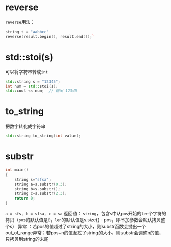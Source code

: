# reverse
`reverse`用法：
```cpp
string t = "aabbcc"
reverse(result.begin(), result.end());`
```

# std::stoi(s)
可以将字符串转成`int`
```cpp
std::string s = "12345";
int num = std::stoi(s);
std::cout << num;  // 输出 12345
```
# to_string
把数字转化成字符串
```cpp
std::string to_string(int value);
```
# substr
```cpp
int main()
{
	string s="sfsa";
	string a=s.substr(0,3);
	string b=s.substr();
	string c=s.substr(2,3);
	return 0;
}
```
`a = sfs, b = sfsa, c = sa`
返回值： `string`，包含`s`中从`pos`开始的`len`个字符的拷贝（`pos`的默认值是`0`，`len`的默认值是s.size() - pos，即不加参数会默认拷贝整个s）
异常 ：若pos的值超过了string的大小，则substr函数会抛出一个out_of_range异常；若pos+n的值超过了string的大小，则substr会调整n的值，只拷贝到string的末尾
<!--stackedit_data:
eyJoaXN0b3J5IjpbNDI4ODExNzUzLDQ4NTkxMDAxLC0xMzgyMD
k3MTg1XX0=
-->